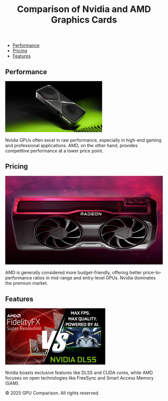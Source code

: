<!DOCTYPE html>
<html lang="en">
<head>
    <meta charset="UTF-8">
    <meta name="viewport" content="width=device-width, initial-scale=1.0">
    <title>Nvidia vs AMD GPUs</title>
    <link rel="stylesheet" href="styles.css">
</head>
<body>
    <header>
        <h1>Comparison of Nvidia and AMD Graphics Cards</h1>
    </header>
    <nav>
        <ul>
            <li><a href="#performance">Performance</a></li>
            <li><a href="#pricing">Pricing</a></li>
            <li><a href="#features">Features</a></li>
        </ul>
    </nav>
    <main>
        <section id="performance">
            <h2>Performance</h2>
            <img src="nvdia.jpg" alt="GPU Performance Comparison">
            <p>Nvidia GPUs often excel in raw performance, especially in high-end gaming and professional applications. AMD, on the other hand, provides competitive performance at a lower price point.</p>
        </section>
        <section id="pricing">
            <h2>Pricing</h2>
            <img src="amd.png" alt="GPU Pricing Comparison">
            <p>AMD is generally considered more budget-friendly, offering better price-to-performance ratios in mid-range and entry-level GPUs. Nvidia dominates the premium market.</p>
        </section>
        <section id="features">
            <h2>Features</h2>
            <img src="nvamd.jpg" alt="GPU Features Comparison">
            <p>Nvidia boasts exclusive features like DLSS and CUDA cores, while AMD focuses on open technologies like FreeSync and Smart Access Memory (SAM).</p>
        </section>
    </main>
    <footer>
        <p>&copy; 2025 GPU Comparison. All rights reserved.</p>
    </footer>
</body>
</html>
